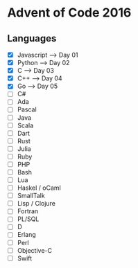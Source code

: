 # Advent of Code 2016

## Languages

- [x] Javascript    --> Day 01
- [x] Python        --> Day 02
- [x] C             --> Day 03
- [x] C++           --> Day 04
- [x] Go            --> Day 05
- [ ] C#
- [ ] Ada
- [ ] Pascal
- [ ] Java
- [ ] Scala
- [ ] Dart
- [ ] Rust
- [ ] Julia
- [ ] Ruby
- [ ] PHP
- [ ] Bash
- [ ] Lua
- [ ] Haskel / oCaml
- [ ] SmallTalk
- [ ] Lisp / Clojure
- [ ] Fortran
- [ ] PL/SQL
- [ ] D
- [ ] Erlang
- [ ] Perl
- [ ] Objective-C
- [ ] Swift